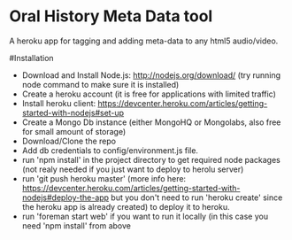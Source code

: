 Oral History Meta Data tool
===================

A heroku app for tagging and adding meta-data to any html5 audio/video.

#Installation

* Download and Install Node.js: http://nodejs.org/download/ (try running node command to make sure it is installed)
* Create a heroku account (it is free for applications with limited traffic)
* Install heroku client: https://devcenter.heroku.com/articles/getting-started-with-nodejs#set-up
* Create a Mongo Db instance (either MongoHQ or Mongolabs, also free for small amount of storage)
* Download/Clone the repo
* Add db credentials to config/environment.js file.
* run 'npm install' in the project directory to get required node packages (not realy needed if you just want to deploy to herolu server)
* run 'git push heroku master' (more info here: https://devcenter.heroku.com/articles/getting-started-with-nodejs#deploy-the-app but you don't need to run 'heroku create' since the heroku app is already created) to deploy it to heroku.
* run 'foreman start web' if you want to run it locally (in this case you need 'npm install' from above

